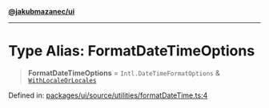[**@jakubmazanec/ui**](../README.md)

---

# Type Alias: FormatDateTimeOptions

> **FormatDateTimeOptions** = `Intl.DateTimeFormatOptions` &
> [`WithLocaleOrLocales`](WithLocaleOrLocales.md)

Defined in:
[packages/ui/source/utilities/formatDateTime.ts:4](https://github.com/jakubmazanec/tools/blob/a1a5edf56256b0aa4e209cc73bc7a07f5d7fc236/packages/ui/source/utilities/formatDateTime.ts#L4)
